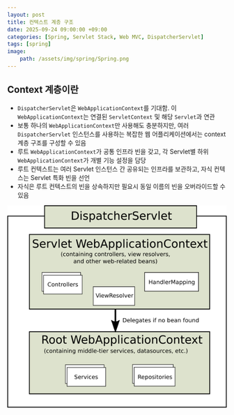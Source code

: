 ```yaml
---
layout: post
title: 컨텍스트 계층 구조
date: 2025-09-24 09:00:00 +09:00
categories: [Spring, Servlet Stack, Web MVC, DispatcherServlet]
tags: [spring]
image:
    path: /assets/img/spring/Spring.png
---
```


## Context 계층이란

- `DispatcherServlet`은 `WebApplicationContext`를 기대함. 이 `WebApplicationContext`는 연결된 `ServletContext` 및 해당 `Servlet`과 연관
- 보통 하나의 `WebApplicationContext`만 사용해도 충분하지만, 여러 `DispatcherServlet` 인스턴스를 사용하는 복잡한 웹 어플리케이션에서는 context 계층 구조를 구성할 수 있음
- 루트 `WebApplicationContext`가 공통 인프라 빈을 갖고, 각 Servlet별 하위 `WebApplicationContext`가 개별 기능 설정을 담당
- 루트 컨텍스트는 여러 Servlet 인스턴스 간 공유되는 인프라를 보관하고, 자식 컨텍스는 Servlet 특화 빈을 선언
- 자식은 루트 컨텍스트의 빈을 상속하지만 필요시 동일 이름의 빈을 오버라이드할 수 있음

![alt text](../../assets/img/spring/spring_58_01.png)

<br>